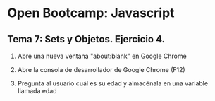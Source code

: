 # Open Bootcamp: Javascript 

## Tema 7: Sets y Objetos. Ejercicio 4.

1. Abre una nueva ventana "about:blank" en Google Chrome

2. Abre la consola de desarrollador de Google Chrome (F12)

3. Pregunta al usuario cuál es su edad y almacénala en una variable llamada edad
